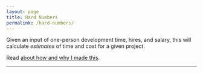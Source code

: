 ```yaml
---
layout: page
title: Hard Numbers
permalink: /hard-numbers/
---
```

Given an input of one-person development time, hires, and salary, this will calculate _estimates_ of time and cost for a given project.

Read [about how and why I made this](/2015/06/08/Hard-Numbers-Calculator/).

---

<style type="text/css">
  label {
    display: block;
    padding: 1em 0 0.5em;
  }
</style>
<div id="div">
</div>
<script 
    src="https://cdnjs.cloudflare.com/ajax/libs/react/0.13.1/react-with-addons.js">
</script>
<script 
    src="https://cdnjs.cloudflare.com/ajax/libs/react/0.13.1/JSXTransformer.js">
</script>
<script type="text/jsx">
    var _numbers = window._numbers || {
                elements:       {}
            },
        acCost =        0.15, // salaries
        acDelay =       0.2, // months
        HardForm,
        ResponsiveInput,
        MultiplierSelect,
        Cost,
        Time;

    HardForm = React.createClass({
        getInitialState: function() {
            return {
                people:         1,
                days:           6,
                multiplier:     30.4,
                salary:         60000,
                time:           6,
                cost:           '30,000'
            }
        },
        calcCost:       function(people, salary, days, mult) {
            people = people || this.state.people;
            salary = salary || this.state.salary;
            days = days || this.state.days;
            mult = mult || this.state.multiplier;
            var cost = _numbers.calcCost(
                        people,
                        salary,
                        (days * mult)
                    );
            this.setState({
                people:         people,
                salary:         salary,
                days:           days,
                multiplier:     mult,
                cost:           cost
            });
            this.calcTime(people, salary, days, mult, cost);
        },
        calcTime:       function(people, salary, days, mult, cost) {
            people = people || this.state.people;
            salary = salary || this.state.salary;
            cost = cost || this.state.cost;
            days = days || this.state.days;
            mult = mult || this.state.multiplier;
            this.setState({
                people:         people,
                salary:         salary,
                cost:           cost,
                multiplier:     mult,
                days:           days,
                time:           _numbers.calcTime(
                        people,
                        (days * mult)
                    )
            });
        },
        daysCalcCost:           function(e) {
            this.calcCost(null, null, e.target.value);
        },
        multiplierCalcCost:     function(e) {
            this.calcCost(null, null, null, e.target.value);
        },
        peopleCalcCost:         function(e) {
            this.calcCost(e.target.value);
        },
        salaryCalcCost:         function(e) {
            this.calcCost(null, e.target.value);
        },
        render:         function(){
            return (
                <div className="hardNumbers">
                    <label for="days">
                        Time required for one person to complete this:
                    </label>
                    <ResponsiveInput
                        name="days"
                        type="number"
                        onChange={this.daysCalcCost}
                        value={this.state.days}
                    />
                    <MultiplierSelect
                        value={this.state.multiplier}
                        onChange={this.multiplierCalcCost}
                    />
                    <label for="people">
                        Expected number of people working on this:
                    </label>
                    <ResponsiveInput
                        name="people"
                        type="number"
                        onChange={this.peopleCalcCost}
                        value={this.state.people}
                    />
                    <label for="salary">
                        Average annual salary of people working on this:
                    </label>
                    <ResponsiveInput
                        name="salary"
                        type="number"
                        step="1000"
                        onChange={this.salaryCalcCost}
                        value={this.state.salary}
                    />
                    <hr/>
                    <Cost
                        value={this.state.cost} 
                    />
                    <Time
                        value={this.state.time} 
                    />
                </div>
            );
        }
    });
    ResponsiveInput = React.createClass({
        getInitialState: function() {
            return {
                value:  this.props.value,
                label:  this.props.label
            };
        },
        render: function() {
            return (
                <input 
                    type={this.props.type} 
                    name={this.props.name}
                    id={this.props.name}
                    defaultValue={this.state.value} 
                    onChange={this.props.onChange}
                    step={this.props.step}
                />
            );
        }
    });
    MultiplierSelect = React.createClass({
        getInitialState:        function() {
            return {
                value:  this.props.value
            };
        },
        render:                 function() {
            return (
                <select
                    name="multiplier"
                    defaultValue={this.state.value}
                    onChange={this.props.onChange}
                >
                    <option value="1">days</option>
                    <option value="7.02">weeks</option>
                    <option value="30.4">months</option>
                    <option value="365">years</option>
                </select>
            );
        }
    });
    Cost = React.createClass({
        render: function() {
            return (
                <h3>
                    Funding: <code>{this.props.value}</code>
                </h3>
            );
        }
    });
    Time = React.createClass({
        render: function() {
            return (
                <h3>
                    Work for: <code>{this.props.value}</code> months
                </h3>
            );
        }
    });

    _numbers.setCookie = function(cname, cvalue, exdays) {
        var d = new Date()
            expires = 240000000;

        exdays = exdays || 360;
        d.setTime(d.getTime() + (exdays*24*60*60*1000));
        expires = "expires="+d.toUTCString();
        document.cookie = cname + "=" + cvalue + "; " + expires;
    };
    _numbers.getCookie = function(cname) {
        var name = cname + "=",
            ca = document.cookie.split(';'),
            c;

        for(var i=0; i<ca.length; i++) {
            c = ca[i];
            while (c.charAt(0)==' ') c = c.substring(1);
            if (c.indexOf(name) === 0) return c.substring(name.length,c.length);
        }
        return "No cookie present";
    };
    _numbers.calcTime = function(people, days) {
        return Math.round(((days / people) / 365) * 12) + Math.round((people - 1) * acDelay);
    };
    _numbers.calcCost = function(people, salary, days) {
        var time = days / people,
            timeOfYear = time / 365,
            cost = salary * timeOfYear,
            acQ = (acCost * (people - 1)) * salary,
            totalCost = (cost * people) + acQ;

        return (Math.round(totalCost / 1000) * 1000).formatMoney(0, '.', ',');
    };
    _numbers.gogo = function() {
        _numbers.elements = {
            form:       React.createElement(HardForm)
        };
        React.render(
            _numbers.elements.form,
            document.getElementById('div')
        );
    }
    window.addEventListener('load', _numbers.gogo);

    Number.prototype.formatMoney = function(c, d, t){
        var n = this, 
            c = isNaN(c = Math.abs(c)) ? 2 : c, 
            d = d == undefined ? "." : d, 
            t = t == undefined ? "," : t, 
            s = n < 0 ? "-" : "", 
            i = parseInt(n = Math.abs(+n || 0).toFixed(c)) + "", 
            j = (j = i.length) > 3 ? j % 3 : 0;
        return s + (j ? i.substr(0, j) + t : "") + i.substr(j).replace(/(\d{3})(?=\d)/g, "$1" + t) + (c ? d + Math.abs(n - i).toFixed(c).slice(2) : "");
    };
</script>
